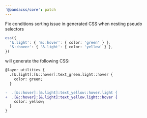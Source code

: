 ```yaml
---
'@pandacss/core': patch
---
```


Fix conditions sorting issue in generated CSS when nesting pseudo selectors

```ts
css({
  '&.light': { '&::hover': { color: 'green' } },
  '&::hover': { '&.light': { color: 'yellow' } },
})
```

will generate the following CSS:

```diff
@layer utilities {
  .[&.light]:[&::hover]:text_green.light::hover {
    color: green;
  }

-  .[&::hover]:[&.light]:text_yellow::hover.light {
+  .[&::hover]:[&.light]:text_yellow.light::hover {
    color: yellow;
  }
}
```
